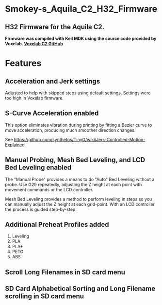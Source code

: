 # Smokey-s_Aquila_C2_H32_Firmware
## H32 Firmware for the Aquila C2.


**Firmware was compiled with Keil MDK using the source code provided by Voxelab.
[Voxelab C2 GitHub](https://github.com/Voxelab-64/HD32_C2)**

# Features 
## Acceleration and Jerk settings 
  Adjusted to help with skipped steps using default settings. Settings were too high in Voxelab firmware.

## S-Curve Acceleration enabled
  This option eliminates vibration during printing by fitting a Bezier
  curve to move acceleration, producing much smoother direction changes.

  See https://github.com/synthetos/TinyG/wiki/Jerk-Controlled-Motion-Explained

## Manual Probing, Mesh Bed Leveling, and LCD Bed Leveling enabled
  
  The "Manual Probe" provides a means to do "Auto" Bed Leveling without a probe.
  Use G29 repeatedly, adjusting the Z height at each point with movement commands
  or the LCD controller.

  Mesh Bed Leveling provides a method to perform
  leveling in steps so you can manually adjust the Z height at each grid-point.
  With an LCD controller the process is guided step-by-step.

## Additional Preheat Profiles added
  
  1. Leveling
  2. PLA
  3. PLA+
  4. PETG
  5. ABS

## Scroll Long Filenames in SD card menu

## SD Card Alphabetical Sorting and Long Filename scrolling in SD card menu
